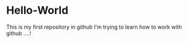 # Hello-World
This is my first repository in github
I'm trying to learn how to work with github ....!
